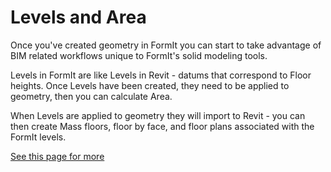 # Levels and Area

Once you've created geometry in FormIt you can start to take advantage of BIM related workflows unique to FormIt's solid modeling tools.

Levels in FormIt are like Levels in Revit - datums that correspond to Floor heights. Once Levels have been created, they need to be applied to geometry, then you can calculate Area.

When Levels are applied to geometry they will import to Revit - you can then create Mass floors, floor by face, and floor plans associated with the FormIt levels.

[See this page for more](../building-the-farnsworth-house/adding-floors-with-levels.md)

